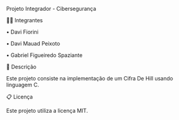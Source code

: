 
Projeto Integrador - Cibersegurança

🧑‍🎓 Integrantes

•	Davi Fiorini

•	Davi Mauad Peixoto

•	Gabriel Figueiredo Spaziante

📝 Descrição

Este projeto consiste na implementação de um Cifra De Hill usando linguagem C.

📋 Licença

Este projeto utiliza a licença MIT.
